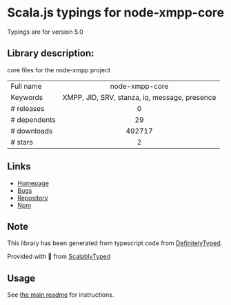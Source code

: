 
# Scala.js typings for node-xmpp-core

Typings are for version 5.0

## Library description:
core files for the node-xmpp project

|                    |                 |
| ------------------ | :-------------: |
| Full name          | node-xmpp-core |
| Keywords           | XMPP, JID, SRV, stanza, iq, message, presence |
| # releases         | 0 |
| # dependents       | 29 |
| # downloads        | 492717 |
| # stars            | 2 |

## Links
- [Homepage](http://github.com/node-xmpp/node-xmpp)
- [Bugs](http://github.com/node-xmpp/node-xmpp/issues)
- [Repository](https://github.com/node-xmpp/node-xmpp)
- [Npm](https://www.npmjs.com/package/node-xmpp-core)
    


## Note
This library has been generated from typescript code from [DefinitelyTyped](https://definitelytyped.org).

Provided with :purple_heart: from [ScalablyTyped](https://github.com/oyvindberg/ScalablyTyped)

## Usage
See [the main readme](../../readme.md) for instructions.


